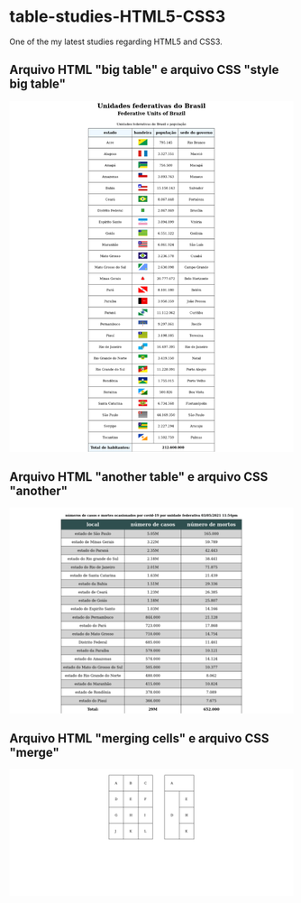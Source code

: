# table-studies-HTML5-CSS3
One of the my latest studies regarding HTML5 and CSS3.

<h2>Arquivo HTML "big table" e arquivo CSS "style big table"</h2>
<img src="https://raw.githubusercontent.com/Parafernalha/table-studies-HTML5-CSS3/main/images/FireShot%20Capture%20003%20-%20large%20table%20-%20127.0.0.1.png" alt="tabela de unidade federativas do Brasil e sua respectiva população">

<h2>Arquivo HTML "another table" e arquivo CSS "another"</h2>
<img src="https://raw.githubusercontent.com/Parafernalha/table-studies-HTML5-CSS3/main/images/FireShot%20Capture%20005%20-%20efeito%20zebrado%20-%20127.0.0.1.png" alt="tabela de casos de covid-19 por localidade no Brasil no dia 06/03/2022" >

<h2>Arquivo HTML "merging cells" e arquivo CSS "merge"</h2>
<img src="https://raw.githubusercontent.com/Parafernalha/table-studies-HTML5-CSS3/main/images/FireShot%20Capture%20004%20-%20merging%20cells%20-%20127.0.0.1.png" alt="2 tabelas com mesclagem de linhas e colunas" >
